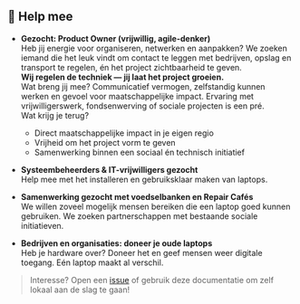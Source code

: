 ## 🤝 Help mee

- **Gezocht: Product Owner (vrijwillig, agile-denker)**  
  Heb jij energie voor organiseren, netwerken en aanpakken? We zoeken iemand die het leuk vindt om contact te leggen met bedrijven, opslag en transport te regelen, én het project zichtbaarheid te geven.  
  **Wij regelen de techniek — jij laat het project groeien.**  
  Wat breng jij mee? Communicatief vermogen, zelfstandig kunnen werken en gevoel voor maatschappelijke impact. Ervaring met vrijwilligerswerk, fondsenwerving of sociale projecten is een pré.  
  Wat krijg je terug?  
  - Direct maatschappelijke impact in je eigen regio  
  - Vrijheid om het project vorm te geven  
  - Samenwerking binnen een sociaal én technisch initiatief

- **Systeembeheerders & IT-vrijwilligers gezocht**  
  Help mee met het installeren en gebruiksklaar maken van laptops.

- **Samenwerking gezocht met voedselbanken en Repair Cafés**  
  We willen zoveel mogelijk mensen bereiken die een laptop goed kunnen gebruiken. We zoeken partnerschappen met bestaande sociale initiatieven.

- **Bedrijven en organisaties: doneer je oude laptops**  
  Heb je hardware over? Doneer het en geef mensen weer digitale toegang. Eén laptop maakt al verschil.

> Interesse? Open een [issue](https://github.com/henrydenhengst/debian-desktop/issues) of gebruik deze documentatie om zelf lokaal aan de slag te gaan!